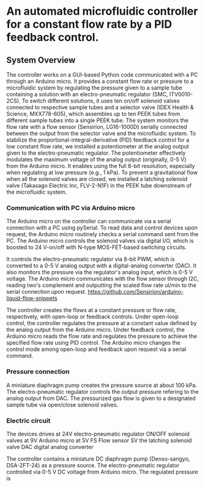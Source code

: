 
# An automated microfluidic controller for a constant flow rate by a PID feedback control.


## System Overview
The controller works on a GUI-based Python code communicated with a PC through an Arduino micro.
It provides a constant flow rate or pressure to a microfluidic system by regulating the pressure given to a sample tube containing a solution with an electro-pneumatic regulator (SMC, ITV0010-2CS).
To switch different solutions, it uses ten on/off solenoid valves connected to respective sample tubes and a selector valve (IDEX Health & Science, MXX778-605), which assembles up to ten PEEK tubes from different sample tubes into a single PEEK tube.
The system monitors the flow rate with a flow sensor (Sensirion, LG16-1000D) serially connected between the output from the selector valve and the microfluidic system.
To stabilize the proportional-integral-derivative (PID) feedback control for a low constant flow rate, we installed a potentiometer at the analog output given to the electro-pneumatic regulator. 
The potentiometer effectively modulates the maximum voltage of the analog output (originally, 0-5 V) from the Arduino micro. It enables using the full 8-bit resolution, especially when regulating at low pressure (e.g., 1 kPa).
To prevent a gravitational flow when all the solenoid valves are closed, we installed a latching solenoid valve (Takasago Electric Inc, FLV-2-N1F) in the PEEK tube downstream of the microfluidic system.

### Communication with PC via Arduino micro
The Arduino micro on the controller can communicate via a serial connection with a PC using pySerial.
To read data and control devices upon request, the Arduino micro routinely checks a serial command sent from the PC.
The Arduino micro controls the solenoid valves via digital I/O, which is boosted to 24 V-on/off with N-type MOS-FET-based switching circuits.

It controls the electro-pneumatic regulator via 8-bit PWM, which is converted to a 0-5 V analog output with a digital-analog converter (DAC).
It also monitors the pressure via the regulator's analog input, which is 0-5 V voltage.
The Arduino micro communicates with the flow sensor through I2C, reading two's complement and outputting the scaled flow rate ul/min to the serial connection upon request.
https://github.com/Sensirion/arduino-liquid-flow-snippets

The controller creates the flows at a constant pressure or flow rate, respectively, with open-loop or feedback controls.
Under open-loop control, the controller regulates the pressure at a constant value defined by the analog output from the Arduino micro.
Under feedback control, the Arduino micro reads the flow rate and regulates the pressure to achieve the specified flow rate using PID control.
The Arduino micro changes the control mode among open-loop and feedback upon request via a serial command.

### Pressure connection
A miniature diaphragm pump creates the pressure source at about 100 kPa.
The electro-pneumatic regulator controls the output pressure refering to the analog output from DAC.
The pressurized gas flow is given to a designated sample tube via open/close solenoid valves.


### Electric circuit
The devices drives
at 24V
electro-pneumatic regulator
ON/OFF solenoid valves
at 9V
Arduino micro
at 5V
FS Flow sensor
SV the latching solenoid valve
DAC digital analog converter

The controller contains a miniature DC diaphragm pump (Denso-sangyo, DSA-2FT-24) as a pressure source.
The electro-pneumatic regulator controlled via 0-5 V DC voltage from Arduino micro.
The regulated pressure is 



